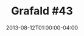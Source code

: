 ---
title: "Grafald #43"
type: "image"
date: 2013-08-12T01:00:00-04:00
draft: false
categories: ["Projects"]
image_path: "../img/2013/43.png"
alt_text: ""
is_subpage: true
---
